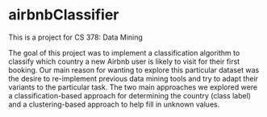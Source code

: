 # airbnbClassifier

This is a project for CS 378: Data Mining

The goal of this project was to implement a classification algorithm to classify which country a new Airbnb user is likely to visit for their first booking. Our main reason for wanting to explore this particular dataset was the desire to re-implement previous data mining tools and try to adapt their variants to the particular task. The two main approaches we explored were a classification-based approach for determining the country (class label) and a clustering-based approach to help fill in unknown values. 










